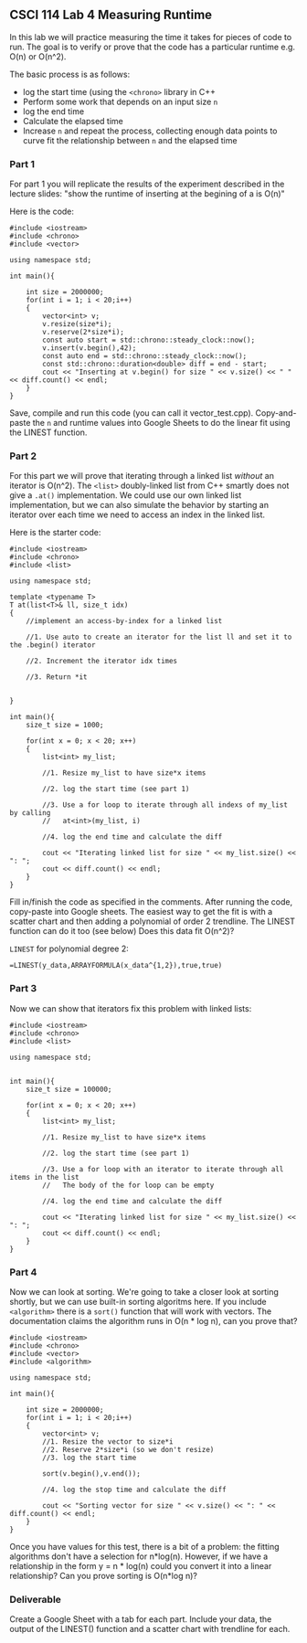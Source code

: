 ## CSCI 114 Lab 4 Measuring Runtime

In this lab we will practice measuring the time it takes for pieces of code to run. The goal is to verify or prove that the code has a particular runtime e.g. O(n) or O(n^2).

The basic process is as follows:

* log the start time (using the `<chrono>` library in C++
* Perform some work that depends on an input size `n`
* log the end time
* Calculate the elapsed time
* Increase `n` and repeat the process, collecting enough data points to curve fit the relationship between `n` and the elapsed time

### Part 1

For part 1 you will replicate the results of the experiment described in the lecture slides: "show the runtime of inserting at the begining of a <vector> is O(n)"

Here is the code:

```
#include <iostream>
#include <chrono>
#include <vector>

using namespace std;

int main(){
	
	int size = 2000000;
	for(int i = 1; i < 20;i++)
	{
		vector<int> v;
		v.resize(size*i);
		v.reserve(2*size*i);
		const auto start = std::chrono::steady_clock::now();
		v.insert(v.begin(),42);
		const auto end = std::chrono::steady_clock::now();
		const std::chrono::duration<double> diff = end - start;
		cout << "Inserting at v.begin() for size " << v.size() << " " << diff.count() << endl;
	}	
}
```
Save, compile and run this code (you can call it vector_test.cpp). Copy-and-paste the `n` and runtime values into Google Sheets to do the linear fit using the LINEST function.

### Part 2

For this part we will prove that iterating through a linked list *without* an iterator is O(n^2). The `<list>` doubly-linked list from C++ smartly does not give a `.at()` implementation. We could use our own linked list implementation, but we can also simulate the behavior by starting an iterator over each time we need to access an index in the linked list.

Here is the starter code:

```
#include <iostream>
#include <chrono>
#include <list>

using namespace std;

template <typename T>
T at(list<T>& ll, size_t idx)
{
	//implement an access-by-index for a linked list

	//1. Use auto to create an iterator for the list ll and set it to the .begin() iterator
	
	//2. Increment the iterator idx times
	
	//3. Return *it
	
	
}

int main(){
	size_t size = 1000;
	
	for(int x = 0; x < 20; x++)
	{
		list<int> my_list;
		
		//1. Resize my_list to have size*x items
		
		//2. log the start time (see part 1)
		
		//3. Use a for loop to iterate through all indexs of my_list by calling 
		//   at<int>(my_list, i)
		
		//4. log the end time and calculate the diff

		cout << "Iterating linked list for size " << my_list.size() << ": ";
		cout << diff.count() << endl;
	}
}
```
Fill in/finish the code as specified in the comments. After running the code, copy-paste into Google sheets. The easiest way to get the fit is with a scatter chart and then adding a polynomial of order 2 trendline. The LINEST function can do it too (see below) Does this data fit O(n^2)?

`LINEST` for polynomial degree 2:

```
=LINEST(y_data,ARRAYFORMULA(x_data^{1,2}),true,true)
```

### Part 3

Now we can show that iterators fix this problem with linked lists:

```
#include <iostream>
#include <chrono>
#include <list>

using namespace std;


int main(){
	size_t size = 100000;
	
	for(int x = 0; x < 20; x++)
	{
		list<int> my_list;
		
		//1. Resize my_list to have size*x items
		
		//2. log the start time (see part 1)
		
		//3. Use a for loop with an iterator to iterate through all items in the list
		//   The body of the for loop can be empty
		
		//4. log the end time and calculate the diff

		cout << "Iterating linked list for size " << my_list.size() << ": ";
		cout << diff.count() << endl;
	}
}
```

### Part 4

Now we can look at sorting. We're going to take a closer look at sorting shortly, but we can use built-in sorting algoritms here. If you include `<algorithm>` there is a `sort()` function that will work with vectors. The documentation claims the algorithm runs in O(n * log n), can you prove that?

```
#include <iostream>
#include <chrono>
#include <vector>
#include <algorithm>

using namespace std;

int main(){
	
	int size = 2000000;
	for(int i = 1; i < 20;i++)
	{
		vector<int> v;
		//1. Resize the vector to size*i
		//2. Reserve 2*size*i (so we don't resize)
		//3. log the start time

		sort(v.begin(),v.end());
		
		//4. log the stop time and calculate the diff

		cout << "Sorting vector for size " << v.size() << ": " << diff.count() << endl;
	}	
}
```
Once you have values for this test, there is a bit of a problem: the fitting algorithms don't have a selection for n*log(n). However, if we have a relationship in the form y = n \* log(n) could you convert it into a linear relationship? Can you prove sorting is O(n\*log n)?

### Deliverable

Create a Google Sheet with a tab for each part. Include your data, the output of the LINEST() function and a scatter chart with trendline for each.

